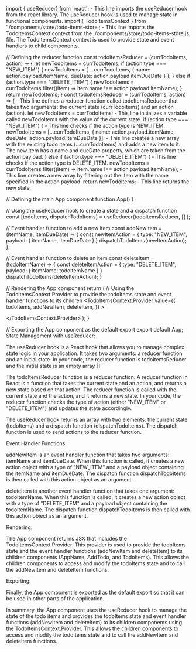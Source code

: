 

import { useReducer} from 'react'; - This line imports the useReducer hook from the react library. The useReducer hook is used to manage state in functional components.
import { TodoItemsContext } from './components/store/todo-items-store'; - This line imports the TodoItemsContext context from the ./components/store/todo-items-store.js file. The TodoItemsContext context is used to provide state and event handlers to child components.





// Defining the reducer function
const todoItemsReducer = (currTodoItems, action) => {
  let newTodoItems = currTodoItems;
  if (action.type === "NEW_ITEM") {
    newTodoItems = [
      ...currTodoItems,
      { name: action.payload.itemName, dueDate: action.payload.itemDueDate }
    ];
  } else if (action.type === "DELETE_ITEM") {
    newTodoItems = currTodoItems.filter((item) => item.name !== action.payload.itemName);
  }
  return newTodoItems;
}
const todoItemsReducer = (currTodoItems, action) => { - This line defines a reducer function called todoItemsReducer that takes two arguments: the current state (currTodoItems) and an action (action).
let newTodoItems = currTodoItems; - This line initializes a variable called newTodoItems with the value of the current state.
if (action.type === "NEW_ITEM") { - This line checks if the action type is NEW_ITEM.
newTodoItems = [...currTodoItems, { name: action.payload.itemName, dueDate: action.payload.itemDueDate }]; - This line creates a new array with the existing todo items (...currTodoItems) and adds a new item to it. The new item has a name and dueDate property, which are taken from the action payload.
} else if (action.type === "DELETE_ITEM") { - This line checks if the action type is DELETE_ITEM.
newTodoItems = currTodoItems.filter((item) => item.name !== action.payload.itemName); - This line creates a new array by filtering out the item with the name specified in the action payload.
return newTodoItems; - This line returns the new state.





// Defining the main App component
function App() {
  
  // Using the useReducer hook to create a state and a dispatch function
  const [todoItems, dispatchTodoItems] = useReducer(todoItemsReducer, [] );

  // Event handler function to add a new item
  const addNewItem = (itemName, itemDueDate) => {
    const newItemAction = {
      type: "NEW_ITEM",
      payload: {
        itemName,
        itemDueDate
      }
    }
    dispatchTodoItems(newItemAction);
  };

  // Event handler function to delete an item
  const deleteItem = (todoItemName) => {
    const deleteItemAction = {
      type: "DELETE_ITEM",
      payload: {
        itemName: todoItemName
      }
    }
    dispatchTodoItems(deleteItemAction);
  }

  // Rendering the App component
  return (
    // Using the TodoItemsContext.Provider to provide the todoItems state and event handler functions to its children
    <TodoItemsContext.Provider
      value={{
        todoItems,
        addNewItem,
        deleteItem,
      }}
    >
      <center className='todo-container'>
        <AppName />
        <AddTodo />
        <TodoItems />
      </center>
    </TodoItemsContext.Provider>
  );
}

// Exporting the App component as the default export
export default App;
State Management with useReducer:

The useReducer hook is a React hook that allows you to manage complex state logic in your application. It takes two arguments: a reducer function and an initial state. In your code, the reducer function is todoItemsReducer and the initial state is an empty array [].

The todoItemsReducer function is a reducer function. A reducer function in React is a function that takes the current state and an action, and returns a new state based on that action. The reducer function is called with the current state and the action, and it returns a new state. In your code, the reducer function checks the type of action (either "NEW_ITEM" or "DELETE_ITEM") and updates the state accordingly.

The useReducer hook returns an array with two elements: the current state (todoItems) and a dispatch function (dispatchTodoItems). The dispatch function is used to send actions to the reducer function.

Event Handler Functions:

addNewItem is an event handler function that takes two arguments: itemName and itemDueDate. When this function is called, it creates a new action object with a type of "NEW_ITEM" and a payload object containing the itemName and itemDueDate. The dispatch function dispatchTodoItems is then called with this action object as an argument.

deleteItem is another event handler function that takes one argument: todoItemName. When this function is called, it creates a new action object with a type of "DELETE_ITEM" and a payload object containing the todoItemName. The dispatch function dispatchTodoItems is then called with this action object as an argument.

Rendering:

The App component returns JSX that includes the TodoItemsContext.Provider. This provider is used to provide the todoItems state and the event handler functions (addNewItem and deleteItem) to its children components (AppName, AddTodo, and TodoItems). This allows the children components to access and modify the todoItems state and to call the addNewItem and deleteItem functions.

Exporting:

Finally, the App component is exported as the default export so that it can be used in other parts of the application.

In summary, the App component uses the useReducer hook to manage the state of the todo items and provides the todoItems state and event handler functions (addNewItem and deleteItem) to its children components using the TodoItemsContext.Provider. This allows the children components to access and modify the todoItems state and to call the addNewItem and deleteItem functions.





